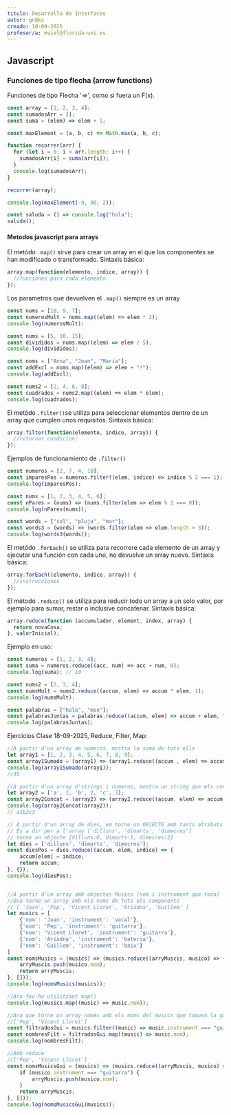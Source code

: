 ```yaml
---
titulo: Desarrollo de Interfaces
autor: gn6ks
creado: 10-09-2025
profesor/a: mviel@florida-uni.es
---
```


## Javascript

### Funciones de tipo flecha (arrow functions)

Funciones de tipo Flecha '=>', como si fuera un F(x).

```javascript
const array = [1, 2, 3, 4];
const sumadosArr = [];
const suma = (elem) => elem + 1;

const maxElement = (a, b, c) => Math.max(a, b, c);

function recorrer(arr) {
  for (let i = 0; i < arr.length; i++) {
    sumadosArr[i] = suma(arr[i]);
  }
  console.log(sumadosArr);
}

recorrer(array);

console.log(maxElement(-9, 90, 2));

const saluda = () => console.log("hola");
saluda();
```

#### Metodos javascript para arrays

El metódo `.map()` sirve para crear un array en el que los componentes se han modificado o transformado.
Sintaxis básica:

```javascript
array.map(function(elemento, indice, array)) {
  //funciones para cada elemento
});
```

Los parametros que devuelven el `.map()` siempre es un array

```javascript
const nums = [10, 9, 7];
const numerosMult = nums.map((elem) => elem * 2);
console.log(numerosMult);

const nums = [5, 10, 15];
const divididos = nums.map((elem) => elem / 5);
console.log(divididos);

const noms = ["Anna", "Joan", "Maria"];
const addExcl = noms.map((elem) => elem + "!");
console.log(addExcl);

const nums2 = [2, 4, 6, 8];
const cuadrados = nums2.map((elem) => elem * elem);
console.log(cuadrados);
```

El metódo `.filter()`se utiliza para seleccionar elementos dentro de un array que cumplen unos requisitos.
Sintaxis básica:

```javascript
array.filter(function(elemento, indice, array)) {
  //retornar condicion;
});
```

Ejemplos de funcionamiento de `.filter()`

```javascript
const numeros = [2, 7, 4, 10];
const imparesPos = numeros.filter((elem, indice) => indice % 2 === 1);
console.log(imparesPos);

const nums = [1, 2, 3, 4, 5, 6];
const nPares = (nums) => (nums.filter(elem => elem % 2 === 0));
console.log(nPares(nums));

const words = ["sol", "pluja", "mar"];
const words3 = (words) => (words.filter(elem => elem.length > 3));
console.log(words3(words));
```

El metódo `.forEach()` se utiliza para recorrere cada elemento de un array y ejecutar una función con cada uno, no devuelve un array nuevo.
Sintaxis básica:

```javascript
array.forEach((elemento, indice, array)) {
  //instrucciones
});
```

El método `.reduce()` se utiliza para reducir todo un array a un solo valor, por ejemplo para sumar, restar o inclusive concatenar.
Sintaxis básica:

```javascript
array.reduce(function (accumulador, element, index, array) {
  return novaCosa;
}, valorInicial);
```

Ejemplo en uso:

```javascript
const numeros = [1, 2, 3, 4];
const suma = numeros.reduce((acc, num) => acc + num, 0);
console.log(suma); // 10

const nums2 = [2, 3, 4];
const numsMult = nums2.reduce((accum, elem) => accum * elem, 1);
console.log(numsMult);

const palabras = ["hola", "mon"];
const palabrasJuntas = palabras.reduce((accum, elem) => accum + elem, "");
console.log(palabrasJuntas);
```

Ejercicios Clase 18-09-2025, Reduce, Filter, Map:

```javascript
//A partir d'un array de numeros, mostra la suma de tots ells
let array1 = [1, 2, 3, 4, 5, 6, 7, 8, 9];
const array1Sumado = (array1) => (array1.reduce((accum , elem) => accum + elem, 0));
console.log(array1Sumado(array1));
//45

//A partir d'un array d'strings i numeros, mostra un string que els continga tots
let array2 = ['a', 1, 'b', 2, 'c', 3];
const array2Concat = (array2) => (array2.reduce((accum, elem) => accum + elem, ""));
console.log(array2Concat(array2));
// a1b2c3

// A partir d'un array de dies, em torne un OBJECTE amb tants atributs com dies i la posició de cada dia
// És a dir per a l'array ['dilluns', 'dimarts', 'dimecres'] 
// torne un objecte {dilluns:0, dimarts:1, dimecres:2}
let dies = ['dilluns', 'dimarts', 'dimecres'];
const diesPos = dies.reduce((accum, elem, indice) => {
    accum[elem] = indice;
    return accum;
}, {});
console.log(diesPos);


//A partir d'un array amb objectes Musics (nom i instrument que toca)
//Que torne un array amb els noms de tots els components
// [ 'Joan', 'Pep', 'Vicent Lloret', 'Ariadna', 'Guillem' ]
let musics = [
    {'nom': 'Joan', 'instrument': 'vocal'},
    {'nom': 'Pep', 'instrument': 'guitarra'},
    {'nom': 'Vicent Lloret', 'instrument': 'guitarra'},
    {'nom': 'Ariadna', 'instrument': 'bateria'},
    {'nom': 'Guillem', 'instrument': 'baix'}
]
const nomsMusics = (musics) => (musics.reduce((arryMuscis, musico) => {
    arryMuscis.push(musico.nom);
    return arryMuscis;
}, []));
console.log(nomsMusics(musics));

//Ara feu-ho utilitzant map()
console.log(musics.map((music) => music.nom));

//Ara que torne un array només amb els noms del musics que toquen la guitarra
//['Pep', 'Vicent Lloret']
const filtradosGui = musics.filter((music) => music.instrument === "guitarra");
const nombresFilt = filtradosGui.map((music) => music.nom);
console.log(nombresFilt);

//Amb reduce
//['Pep', 'Vicent Lloret']
const nomsMusicsGui = (musics) => (musics.reduce((arryMuscis, musico) => {
    if (musico.instrument === "guitarra") {
        arryMuscis.push(musico.nom);
    }
    return arryMuscis;
}, []));
console.log(nomsMusicsGui(musics));
```
